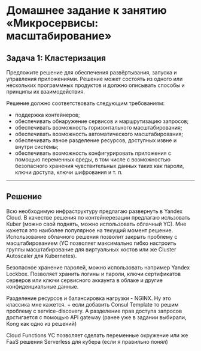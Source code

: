 # Домашнее задание к занятию «Микросервисы: масштабирование»

## Задача 1: Кластеризация

Предложите решение для обеспечения развёртывания, запуска и управления приложениями. Решение может состоять из одного или нескольких программных продуктов и должно описывать способы и принципы их взаимодействия.

Решение должно соответствовать следующим требованиям:

- поддержка контейнеров;
- обеспечивать обнаружение сервисов и маршрутизацию запросов;
- обеспечивать возможность горизонтального масштабирования;
- обеспечивать возможность автоматического масштабирования;
- обеспечивать явное разделение ресурсов, доступных извне и внутри системы;
- обеспечивать возможность конфигурировать приложения с помощью переменных среды, в том числе с возможностью безопасного хранения чувствительных данных таких как пароли, ключи доступа, ключи шифрования и т. п.

---

## Решение

Всю необходимую инфраструктуру предлагаю развернуть в Yandex Cloud.
В качестве решения по контейнерезации предлагаю исльзовать Kuber (можно свой поднять, можно использовать облачный YC). Мне кажется это наиболее популярное на текущий момент решение. 
Использование облачного решения позволит закрыть проблему с масштабированием (YC позволяет максимально гибко настроить группы масштабирование для виртуальных хостов или же Cluster Autoscaler для Kubernetes).

Безопасное хранение паролей, можно использовать например Yandex Lockbox. Позволяет хранить  логины и пароли, ключи сертификатов серверов или ключи сервисного аккаунта в облаке и другие конфиденциальные данные. 

Разделение ресурсов и балансировка нагрузки - NGINX. Ну это классика мне кажется. + если добавить Consul Template то решим проблему с service-discovery. А разделение прав доступа запросов достигается с помощью API gateway (ранее уже в задании выбирали, Kong как одно из решений)

Cloud Functions YC позволяет сделать переменные окружение или же FaaS решения Serverless для кубера (если я правильно понял)